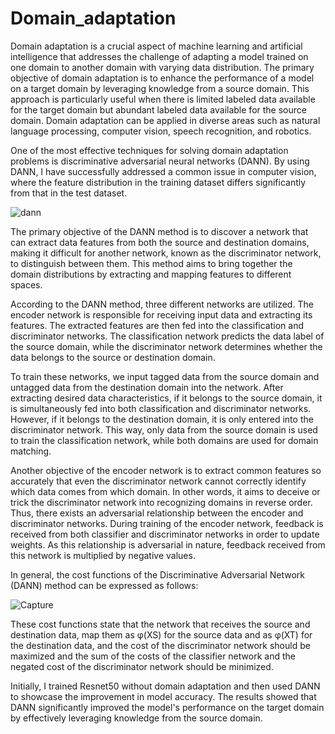 # Domain_adaptation
Domain adaptation is a crucial aspect of machine learning and artificial intelligence that addresses the challenge of adapting a model trained on one domain to another domain with varying data distribution. The primary objective of domain adaptation is to enhance the performance of a model on a target domain by leveraging knowledge from a source domain. This approach is particularly useful when there is limited labeled data available for the target domain but abundant labeled data available for the source domain. Domain adaptation can be applied in diverse areas such as natural language processing, computer vision, speech recognition, and robotics.

One of the most effective techniques for solving domain adaptation problems is discriminative adversarial neural networks (DANN). By using DANN, I have successfully addressed a common issue in computer vision, where the feature distribution in the training dataset differs significantly from that in the test dataset. 

![dann](https://github.com/alirezaghrb1999/Domain_adaptation/assets/46087111/5af52cee-8f0a-452b-b985-7290c223940a?classes=caption "discriminative adversarial neural networks arcitecture")

The primary objective of the DANN method is to discover a network that can extract data features from both the source and destination domains, making it difficult for another network, known as the discriminator network, to distinguish between them. This method aims to bring together the domain distributions by extracting and mapping features to different spaces.

According to the DANN method, three different networks are utilized. The encoder network is responsible for receiving input data and extracting its features. The extracted features are then fed into the classification and discriminator networks. The classification network predicts the data label of the source domain, while the discriminator network determines whether the data belongs to the source or destination domain.

To train these networks, we input tagged data from the source domain and untagged data from the destination domain into the network. After extracting desired data characteristics, if it belongs to the source domain, it is simultaneously fed into both classification and discriminator networks. However, if it belongs to the destination domain, it is only entered into the discriminator network. This way, only data from the source domain is used to train the classification network, while both domains are used for domain matching.

Another objective of the encoder network is to extract common features so accurately that even the discriminator network cannot correctly identify which data comes from which domain. In other words, it aims to deceive or trick the discriminator network into recognizing domains in reverse order. Thus, there exists an adversarial relationship between the encoder and discriminator networks. During training of the encoder network, feedback is received from both classifier and discriminator networks in order to update weights. As this relationship is adversarial in nature, feedback received from this network is multiplied by negative values.

In general, the cost functions of the Discriminative Adversarial Network (DANN) method can be expressed as follows:

![Capture](https://github.com/alirezaghrb1999/Domain_adaptation/assets/46087111/09c62b59-76d9-4721-9019-b252aa580c45)

These cost functions state that the network that receives the source and destination data, map them as φ(XS) for the source data and as φ(XT) for the destination data, and the cost of the discriminator network should be maximized and the sum of the costs of the classifier network and the negated cost of the discriminator network should be minimized.

Initially, I trained Resnet50 without domain adaptation and then used DANN to showcase the improvement in model accuracy. The results showed that DANN significantly improved the model's performance on the target domain by effectively leveraging knowledge from the source domain.

